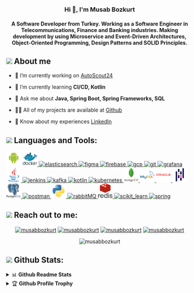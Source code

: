<h3 align="center">Hi 👋, I'm Musab Bozkurt</h3>

<h4 align="center">A Software Developer from Turkey. Working as a Software Engineer in Telecommunications, Finance and
Banking industries. Making development by using Microservice and Event-Driven Architectures, Object-Oriented
Programming, Design Patterns and SOLID Principles.</h4>

## <img src="https://media.giphy.com/media/qgQUggAC3Pfv687qPC/giphy.gif" width="40"> **About me** ️

- 🔭 I’m currently working on [AutoScout24](https://www.autoscout24.com.tr/)

- 🌱 I’m currently learning **CI/CD, Kotlin**

- 💬 Ask me about **Java, Spring Boot, Spring Frameworks, SQL**

- 👨‍💻 All of my projects are available at [Github](https://github.com/musabbozkurt)

- 📄 Know about my
  experiences [LinkedIn](https://linkedin.com/in/musab-bozkurt-24924986)

## <img src="https://media.giphy.com/media/qgQUggAC3Pfv687qPC/giphy.gif" width="40"> **Languages and Tools:** ️

<p align="left"> 
<a href="https://developer.android.com" target="_blank" rel="noreferrer"> <img src="https://raw.githubusercontent.com/devicons/devicon/master/icons/android/android-original-wordmark.svg" alt="android" width="40" height="40"/></a> 
<a href="https://www.docker.com/" target="_blank" rel="noreferrer"> <img src="https://raw.githubusercontent.com/devicons/devicon/master/icons/docker/docker-original-wordmark.svg" alt="docker" width="40" height="40"/> </a> 
<a href="https://www.elastic.co" target="_blank" rel="noreferrer"> <img src="https://www.vectorlogo.zone/logos/elastic/elastic-icon.svg" alt="elasticsearch" width="40" height="40"/> </a> 
<a href="https://www.figma.com/" target="_blank" rel="noreferrer"> <img src="https://www.vectorlogo.zone/logos/figma/figma-icon.svg" alt="figma" width="40" height="40"/> </a> 
<a href="https://firebase.google.com/" target="_blank" rel="noreferrer"> <img src="https://www.vectorlogo.zone/logos/firebase/firebase-icon.svg" alt="firebase" width="40" height="40"/> </a> 
<a href="https://cloud.google.com" target="_blank" rel="noreferrer"> <img src="https://www.vectorlogo.zone/logos/google_cloud/google_cloud-icon.svg" alt="gcp" width="40" height="40"/> </a> 
<a href="https://git-scm.com/" target="_blank" rel="noreferrer"> <img src="https://www.vectorlogo.zone/logos/git-scm/git-scm-icon.svg" alt="git" width="40" height="40"/> </a> 
<a href="https://grafana.com" target="_blank" rel="noreferrer"> <img src="https://www.vectorlogo.zone/logos/grafana/grafana-icon.svg" alt="grafana" width="40" height="40"/> </a> 
<a href="https://www.java.com" target="_blank" rel="noreferrer"> <img src="https://raw.githubusercontent.com/devicons/devicon/master/icons/java/java-original.svg" alt="java" width="40" height="40"/> </a> 
<a href="https://www.jenkins.io" target="_blank" rel="noreferrer"> <img src="https://www.vectorlogo.zone/logos/jenkins/jenkins-icon.svg" alt="jenkins" width="40" height="40"/> </a> 
<a href="https://kafka.apache.org/" target="_blank" rel="noreferrer"> <img src="https://www.vectorlogo.zone/logos/apache_kafka/apache_kafka-icon.svg" alt="kafka" width="40" height="40"/> </a> 
<a href="https://kotlinlang.org" target="_blank" rel="noreferrer"> <img src="https://www.vectorlogo.zone/logos/kotlinlang/kotlinlang-icon.svg" alt="kotlin" width="40" height="40"/> </a> 
<a href="https://kubernetes.io" target="_blank" rel="noreferrer"> <img src="https://www.vectorlogo.zone/logos/kubernetes/kubernetes-icon.svg" alt="kubernetes" width="40" height="40"/> </a> 
<a href="https://www.mongodb.com/" target="_blank" rel="noreferrer"> <img src="https://raw.githubusercontent.com/devicons/devicon/master/icons/mongodb/mongodb-original-wordmark.svg" alt="mongodb" width="40" height="40"/> </a> 
<a href="https://www.mysql.com/" target="_blank" rel="noreferrer"> <img src="https://raw.githubusercontent.com/devicons/devicon/master/icons/mysql/mysql-original-wordmark.svg" alt="mysql" width="40" height="40"/> </a> 
<a href="https://www.oracle.com/" target="_blank" rel="noreferrer"> <img src="https://raw.githubusercontent.com/devicons/devicon/master/icons/oracle/oracle-original.svg" alt="oracle" width="40" height="40"/> </a> 
<a href="https://pandas.pydata.org/" target="_blank" rel="noreferrer"> <img src="https://raw.githubusercontent.com/devicons/devicon/2ae2a900d2f041da66e950e4d48052658d850630/icons/pandas/pandas-original.svg" alt="pandas" width="40" height="40"/> </a> 
<a href="https://www.postgresql.org" target="_blank" rel="noreferrer"> <img src="https://raw.githubusercontent.com/devicons/devicon/master/icons/postgresql/postgresql-original-wordmark.svg" alt="postgresql" width="40" height="40"/> </a> 
<a href="https://postman.com" target="_blank" rel="noreferrer"> <img src="https://www.vectorlogo.zone/logos/getpostman/getpostman-icon.svg" alt="postman" width="40" height="40"/> </a> 
<a href="https://www.python.org" target="_blank" rel="noreferrer"> <img src="https://raw.githubusercontent.com/devicons/devicon/master/icons/python/python-original.svg" alt="python" width="40" height="40"/> </a> 
<a href="https://www.rabbitmq.com" target="_blank" rel="noreferrer"> <img src="https://www.vectorlogo.zone/logos/rabbitmq/rabbitmq-icon.svg" alt="rabbitMQ" width="40" height="40"/> </a> 
<a href="https://redis.io" target="_blank" rel="noreferrer"> <img src="https://raw.githubusercontent.com/devicons/devicon/master/icons/redis/redis-original-wordmark.svg" alt="redis" width="40" height="40"/> </a> 
<a href="https://scikit-learn.org/" target="_blank" rel="noreferrer"> <img src="https://upload.wikimedia.org/wikipedia/commons/0/05/Scikit_learn_logo_small.svg" alt="scikit_learn" width="40" height="40"/> </a> 
<a href="https://spring.io/" target="_blank" rel="noreferrer"> <img src="https://www.vectorlogo.zone/logos/springio/springio-icon.svg" alt="spring" width="40" height="40"/> </a> 
</p>

## <img src="https://media.giphy.com/media/LnQjpWaON8nhr21vNW/giphy.gif" width="40"> **Reach out to me:** ️

<p align="center">
<a href="https://linkedin.com/in/musab-bozkurt-24924986" target="_blank"><img align="center" src="https://img.shields.io/badge/-LinkedIn-0e76a8?style=flat-square&logo=Linkedin&logoColor=white" alt="musabbozkurt" /></a>
<a href="https://github.com/musabbozkurt" target="_blank"><img align="center" src="https://img.shields.io/badge/Github-black?style=flat-square&logo=github&logoColor=white" alt="musabbozkurt" /></a>
<a href="mailto:b_musab@hotmail.com" target="_blank"><img align="center" src="https://img.shields.io/badge/Outlook-blue?style=flat-square&logo=Gmail&logoColor=white" alt="musabbozkurt" /></a>
<a href="https://stackoverflow.com/users/10585453" target="_blank"><img align="center" src="https://img.shields.io/badge/Stackoverflow-white?style=flat-square&logo=Stackoverflow&logoColor=" alt="musabbozkurt" /></a>
<p align="center"> <img src="https://komarev.com/ghpvc/?username=musabbozkurt&label=Profile%20views&color=0e75b6&style=flat" alt="musabbozkurt" /> </p>

## <img src="https://media.giphy.com/media/ZCN6F3FAkwsyOGU2RS/giphy.gif" width="40"> **Github Stats:**

<details>
  <summary>📊 <b>Github Readme Stats</b></summary>
 <br />
 <p align="center">
  <a href="https://github.com/musabbozkurt">
   <img width="450" align="center" src="https://github-readme-stats.vercel.app/api?username=musabbozkurt&show_icons=true&theme=radical&count_private=true">
  </a>
  <a href="https://github.com/musabbozkurt/github-readme-stats">
    <img align="center" src="https://github-readme-stats.anuraghazra1.vercel.app/api/top-langs/?username=musabbozkurt&layout=compact&theme=radical&langs_count=10" />
  </a>
  <a href="https://github.com/musabbozkurt/github-readme-streak-stats">
    <img align="center" src="https://github-readme-streak-stats.herokuapp.com/?user=musabbozkurt&layout=compact&theme=radical&langs_count=10" />
  </a>
 </p>
</details>

<details>
 <summary>🏆 <b>Github Profile Trophy</b></summary>
 <br />
 <p align="center">
  <a href="https://github.com/ryo-ma/github-profile-trophy">
   <img src="https://github-profile-trophy.vercel.app/?username=musabbozkurt&column=8&theme=darkhub"/>
  </a>
 </p>
</details>

